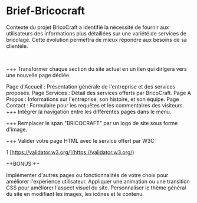 # Brief-Bricocraft
Contexte du projet
BricoCraft a identifié la nécessité de fournir aux utilisateurs des informations plus détaillées sur une variété de services de bricolage. Cette évolution permettra de mieux répondre aux besoins de sa clientèle.

​

+++ Transformer chaque section du site actuel en un lien qui dirigera vers une nouvelle page dédiée.

Page d'Accueil : Présentation générale de l'entreprise et des services proposés.
Page Services : Détail des services offerts par BricoCraft.
Page À Propos : Informations sur l'entreprise, son histoire, et son équipe.
Page Contact : Formulaire pour les requêtes et les commentaires des visiteurs.
+++ Intégrer la navigation entre les différentes pages dans le menu.

+++ Remplacer le span "BRICOCRAFT" par un logo de site sous forme d'image.

+++ Valider votre page HTML avec le service offert par W3C:

1
    [https://validator.w3.org/](https://validator.w3.org/)
​

++BONUS:++

Implémenter d'autres pages ou fonctionnalités de votre choix pour améliorer l'expérience utilisateur.
Appliquer une animation ou une transition CSS pour améliorer l'aspect visuel du site.
Personnaliser le thème général du site en modifiant les images, les icônes et le contenu.